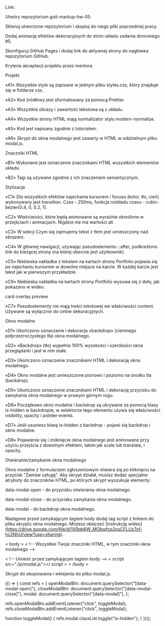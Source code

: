 Link:

Utwórz repozytorium goit-markup-hw-05.

Sklonuj utworzone repozytorium i skopiuj do niego pliki poprzedniej pracy.

Dodaj animację efektów dekoracyjnych do stron układu zadania domowego #5.

Skonfiguruj GitHub Pages i dodaj link do aktywnej strony do nagłówka repozytorium GitHub.

Kryteria akceptacji projektu przez mentora

Projekt

«A1» Wszystkie style są zapisane w jednym pliku styles.css, który znajduje się w folderze css.

«A2» Kod źródłowy jest sformatowany za pomocą Prettier.

«A3» Wszystkie obrazy i zawartość tekstowa są z układu.

«A4» Wszystkie strony HTML mają normalizator stylu modern-normalize.

«A5» Kod jest napisany zgodnie z tutorialem.

«A6» Skrypt do okna modalnego jest zawarty w HTML w oddzielnym pliku modal.js.

Znaczniki HTML

«B1» Wykonane jest oznaczenie znacznikami HTML wszystkich elementów układu.

«B2» Tagi są używane zgodnie z ich znaczeniem semantycznym.

Stylizacja

«C1» Dla wszystkich efektów najechania kursorem i focusu (kolor, tło, cień) wykonywany jest transition. Czas - 250ms, funkcja rozkładu czasu - cubic-bezier(0.4, 0, 0.2, 1).

«C2» Właściwości, które będą animowane są wyraźnie określone w przejściach i animacjach. Nigdzie nie ma wartości all.

«C3» W sekcji Czym się zajmujemy tekst z tłem jest umieszczony nad obrazem.

«C4» W głównej nawigacji, używając pseudoelementu ::after, podkreślono link do bieżącej strony (na której obecnie jest użytkownik).

«C5» Niebieska nakładka z tekstem na kartach strony Portfolio pojawia się po najechaniu kursorem w dowolne miejsce na karcie. W każdej karcie jest tekst jak w pierwszym przykładzie.

«C6» Niebieska nakładka na kartach strony Portfolio wysuwa się z dołu, jak pokazano w wideo.

card overlay preview

«C7» Pseudoelementy nie mają treści tekstowej we właściwości content. Używane są wyłącznie do celów dekoracyjnych.

Okno modalne

«D1» Ukończono oznaczanie i dekoracja «backdrop» (ciemnego półprzezroczystego tła) okna modalnego.

«D2» «Backdrop» (tło) wypełnia 100% wysokości i szerokości okna przeglądarki i jest w nim stałe.

«D3» Ukończono oznaczenie znacznikami HTML i dekorację okna modalnego.

«D4» Okno modalne jest umieszczone pionowo i poziomo na środku tła (backdrop).

«D5» Ukończono oznaczenie znacznikami HTML i dekorację przycisku do zamykania okna modalnego w prawym górnym rogu.

«D6» Początkowo okno modalne i backdrop są ukrywane za pomocą klasy is-hidden w backdropie, w selektorze tego elementu używa się właściwości visibility, opacity i pointer-events.

«D7» Jeśli usuniesz klasę is-hidden z backdrop - pojawi się backdrop i okno modalne.

«D8» Pojawienie się i zniknięcie okna modalnego jest animowane przy użyciu przejścia z dowolnym efektem, takim jak scale lub translate, i opacity.

Otwieranie/zamykanie okna modalnego

Okno modalne z formularzem zgłoszeniowym otwiera się po kliknięciu na przycisk "Zamów usługę". Aby skrypt działał, musisz dodać specjalne atrybuty do znaczników HTML, po których skrypt wyszukuje elementy:

data-modal-open - do przycisku otwierania okna modalnego.

data-modal-close - do przycisku zamykania okna modalnego.

data-modal - do backdrop okna modalnego.

Następnie przed zamykającym tagiem body dodaj tag script z linkiem do pliku skryptu okna modalnego. Możesz obejrzeć [instrukcję wideo] (https://drive.google.com/file/d/1XRqb6W_MObwfcp2psCFLUz7of-hc2NhU/view?usp=sharing).

< body >
  < !-- Wszystkie Twoje znaczniki HTML, w tym znaczniki okna modalnego  -->

  < !-- Umieść przed zamykającym tagiem body -->
  < script src="./js/modal.js"></ script >
< /body >

Skrypt do skopiowania i wklejenia do pliku modal.js.

(() => {
  const refs = {
    openModalBtn: document.querySelector("[data-modal-open]"),
    closeModalBtn: document.querySelector("[data-modal-close]"),
    modal: document.querySelector("[data-modal]"),
  };

  refs.openModalBtn.addEventListener("click", toggleModal);
  refs.closeModalBtn.addEventListener("click", toggleModal);

  function toggleModal() {
    refs.modal.classList.toggle("is-hidden");
  }
})();